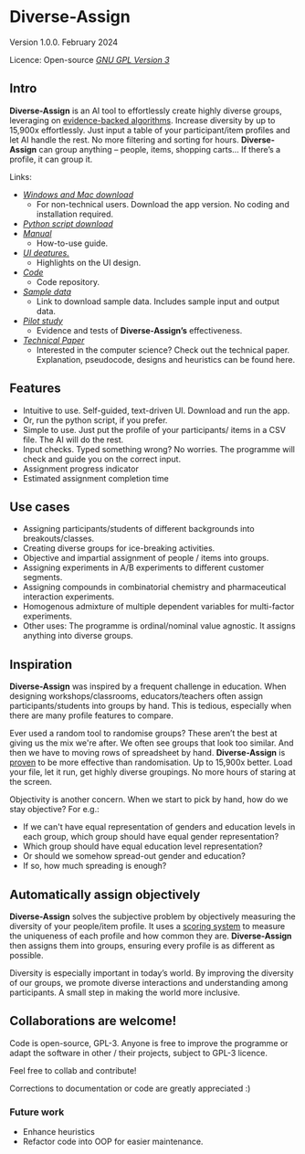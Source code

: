 # **Diverse-Assign**

Version 1.0.0. February 2024

Licence: Open-source [*GNU GPL Version 3*](https://github.com/joseph-liew/Diverse-Assign/blob/main/LICENSE)

## Intro
**Diverse-Assign** is an AI tool to effortlessly create highly diverse groups, leveraging on [evidence-backed algorithms](https://github.com/joseph-liew/Diverse-Assign/tree/main/site/pilot_study). Increase diversity by up to 15,900x effortlessly. Just input a table of your participant/item profiles and let AI handle the rest. No more filtering and sorting for hours. **Diverse-Assign** can group anything – people, items, shopping carts… If there’s a profile, it can group it.  

Links:
  - [*Windows and Mac download*](https://github.com/joseph-liew/Diverse-Assign/releases)
      - For non-technical users. Download the app version. No coding and installation required.    
  - [*Python script download*](https://github.com/joseph-liew/Diverse-Assign/releases)
  - [*Manual*](https://github.com/joseph-liew/Diverse-Assign/tree/main/Manual)
      - How-to-use guide.
  - [*UI deatures.*](https://github.com/joseph-liew/Diverse-Assign/tree/main/UI-features)
      - Highlights on the UI design.
  - [*Code*](https://github.com/joseph-liew/Diverse-Assign/tree/main/Code) 
      - Code repository.
  - [*Sample data*](https://github.com/joseph-liew/Diverse-Assign/tree/main/Sample-data)
      - Link to download sample data. Includes sample input and output data. 
  - [*Pilot study*](https://github.com/joseph-liew/Diverse-Assign/tree/main/site/pilot_study)
      - Evidence and tests of **Diverse-Assign’s** effectiveness.
  - [*Technical Paper*](https://github.com/joseph-liew/Diverse-Assign/blob/main/tech_abstract/README.md)
      - Interested in the computer science? Check out the technical paper. Explanation, pseudocode, designs and heuristics can be found here.


## Features
- Intuitive to use. Self-guided, text-driven UI. Download and run the app.
- Or, run the python script, if you prefer.
- Simple to use. Just put the profile of your participants/ items in a CSV file. The AI will do the rest.
- Input checks. Typed something wrong? No worries. The programme will check and guide you on the correct input.
- Assignment progress indicator
- Estimated assignment completion time

<a name="use"></a> 
## Use cases 
- Assigning participants/students of different backgrounds into breakouts/classes. 
- Creating diverse groups for ice-breaking activities.
- Objective and impartial assignment of people / items into groups.
- Assigning experiments in A/B experiments to different customer segments.
- Assigning compounds in combinatorial chemistry and pharmaceutical interaction experiments.
- Homogenous admixture of multiple dependent variables for multi-factor experiments.
- Other uses: The programme is ordinal/nominal value agnostic. It assigns anything into diverse groups. 

## Inspiration
**Diverse-Assign** was inspired by a frequent challenge in education. When designing workshops/classrooms, educators/teachers often assign participants/students into groups by hand. This is tedious, especially when there are many profile features to compare.

Ever used a random tool to randomise groups? These aren’t the best at giving us the mix we're after. We often see groups that look too similar. And then we have to moving rows of spreadsheet by hand. **Diverse-Assign** is [proven](https://github.com/joseph-liew/Diverse-Assign/tree/main/site/pilot_study) to be more effective than randomisation. Up to 15,900x better. Load your file, let it run, get highly diverse groupings. No more hours of staring at the screen.

Objectivity is another concern. When we start to pick by hand, how do we stay objective? For e.g.:
- If we can't have equal representation of genders and education levels in each group, which group should have equal gender representation? 
- Which group should have equal education level representation? 
- Or should we somehow spread-out gender and education?
- If so, how much spreading is enough?

## Automatically assign objectively 
**Diverse-Assign** solves the subjective problem by objectively measuring the diversity of your people/item profile. It uses a [scoring system](https://github.com/joseph-liew/Diverse-Assign/blob/main/tech_abstract/README.md#ads) to measure the uniqueness of each profile and how common they are. **Diverse-Assign** then assigns them into groups, ensuring every profile is as different as possible.

Diversity is especially important in today’s world. By improving the diversity of our groups, we promote diverse interactions and understanding among participants. A small step in making the world more inclusive. 

## Collaborations are welcome!

Code is open-source, GPL-3. Anyone is free to improve the programme or adapt the software in other / their projects, subject to GPL-3 licence. 

Feel free to collab and contribute!

Corrections to documentation or code are greatly appreciated :)

### Future work 

- Enhance heuristics
- Refactor code into OOP for easier maintenance.
